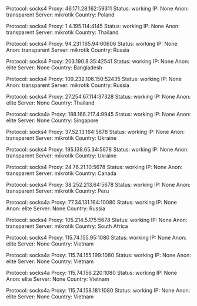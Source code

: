 Protocol: socks4
Proxy: 46.171.28.162:59311
Status: working
IP: None
Anon: transparent
Server: mikrotik
Country: Poland

Protocol: socks4
Proxy: 1.4.195.114:4145
Status: working
IP: None
Anon: transparent
Server: mikrotik
Country: Thailand

Protocol: socks4
Proxy: 94.231.165.94:60606
Status: working
IP: None
Anon: transparent
Server: mikrotik
Country: Russia

Protocol: socks4
Proxy: 203.190.8.35:42541
Status: working
IP: None
Anon: elite
Server: None
Country: Bangladesh

Protocol: socks4
Proxy: 109.232.106.150:52435
Status: working
IP: None
Anon: transparent
Server: mikrotik
Country: Russia

Protocol: socks4
Proxy: 27.254.67.114:37328
Status: working
IP: None
Anon: elite
Server: None
Country: Thailand

Protocol: socks4a
Proxy: 188.166.217.4:9945
Status: working
IP: None
Anon: elite
Server: None
Country: Singapore

Protocol: socks4
Proxy: 37.52.13.164:5678
Status: working
IP: None
Anon: transparent
Server: mikrotik
Country: Ukraine

Protocol: socks4
Proxy: 195.138.65.34:5678
Status: working
IP: None
Anon: transparent
Server: mikrotik
Country: Ukraine

Protocol: socks4
Proxy: 24.76.21.10:5678
Status: working
IP: None
Anon: transparent
Server: mikrotik
Country: Canada

Protocol: socks4
Proxy: 38.252.213.64:5678
Status: working
IP: None
Anon: transparent
Server: mikrotik
Country: Peru

Protocol: socks4a
Proxy: 77.34.131.164:10080
Status: working
IP: None
Anon: elite
Server: None
Country: Russia

Protocol: socks4
Proxy: 105.214.5.175:5678
Status: working
IP: None
Anon: transparent
Server: mikrotik
Country: South Africa

Protocol: socks4
Proxy: 115.74.155.95:1080
Status: working
IP: None
Anon: elite
Server: None
Country: Vietnam

Protocol: socks4a
Proxy: 115.74.155.199:1080
Status: working
IP: None
Anon: elite
Server: None
Country: Vietnam

Protocol: socks4a
Proxy: 115.74.156.220:1080
Status: working
IP: None
Anon: elite
Server: None
Country: Vietnam

Protocol: socks4a
Proxy: 115.74.158.181:1080
Status: working
IP: None
Anon: elite
Server: None
Country: Vietnam


